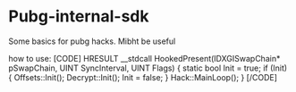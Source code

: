 # Pubg-internal-sdk
Some basics for pubg hacks. Mibht be useful

how to use:
[CODE]
HRESULT __stdcall HookedPresent(IDXGISwapChain* pSwapChain, UINT SyncInterval, UINT Flags)
{
  static bool Init = true;
	if (Init)
	{
		Offsets::Init();
		Decrypt::Init();
    Init = false;
  }
  Hack::MainLoop();
}
[/CODE]
